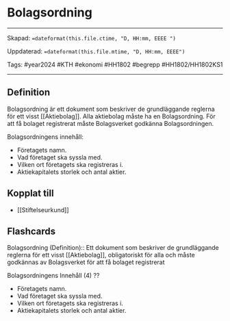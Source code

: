 # Bolagsordning

---

Skapad: `=dateformat(this.file.ctime, "D, HH:mm, EEEE ")`

Uppdaterad: `=dateformat(this.file.mtime, "D, HH:mm, EEEE")`

Tags: #year2024 #KTH #ekonomi #HH1802 #begrepp #HH1802/HH1802KS1

---

## Definition

Bolagsordning är ett dokument som beskriver de grundläggande reglerna för ett visst [[Aktiebolag]]. Alla aktiebolag måste ha en Bolagsordning. För att få bolaget registrerat måste Bolagsverket godkänna Bolagsordningen.

Bolagsordningens innehåll:

- Företagets namn.
- Vad företaget ska syssla med.
- Vilken ort företagets ska registreras i.
- Aktiekapitalets storlek och antal aktier.

## Kopplat till

- [[Stiftelseurkund]]

## Flashcards

Bolagsordning (Definition):: Ett dokument som beskriver de grundläggande reglerna för ett visst [[Aktiebolag]], obligatoriskt för alla och måste godkännas av Bolagsverket för att få bolaget registrerat
<!--SR:!2024-05-06,30,290!2024-05-06,30,310-->

Bolagsordningens Innehåll (4)
??
- Företagets namn.
- Vad företaget ska syssla med.
- Vilken ort företagets ska registreras i.
- Aktiekapitalets storlek och antal aktier.
<!--SR:!2024-05-06,30,292!2024-05-06,30,290-->
